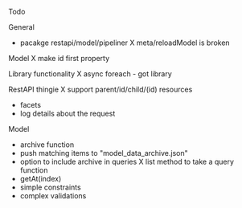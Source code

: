 Todo

General
- pacakge restapi/model/pipeliner
X meta/reloadModel is broken

Model
X make id first property

Library functionality
X async foreach - got library

RestAPI thingie
X support parent/id/child/(id) resources
- facets
- log details about the request


Model
- archive function
 - push matching items to "model_data_archive.json"
 - option to include archive in queries
X list method to take a query function
- getAt(index)
- simple constraints
- complex validations
